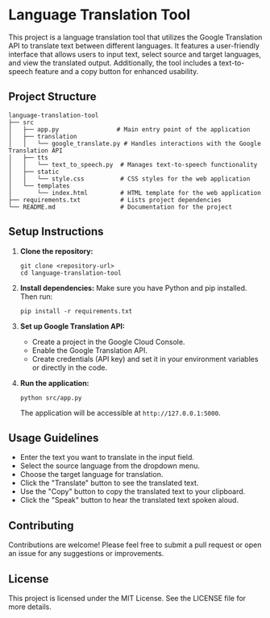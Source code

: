 # Language Translation Tool

This project is a language translation tool that utilizes the Google Translation API to translate text between different languages. It features a user-friendly interface that allows users to input text, select source and target languages, and view the translated output. Additionally, the tool includes a text-to-speech feature and a copy button for enhanced usability.

## Project Structure

```
language-translation-tool
├── src
│   ├── app.py                # Main entry point of the application
│   ├── translation
│   │   └── google_translate.py # Handles interactions with the Google Translation API
│   ├── tts
│   │   └── text_to_speech.py  # Manages text-to-speech functionality
│   ├── static
│   │   └── style.css          # CSS styles for the web application
│   └── templates
│       └── index.html         # HTML template for the web application
├── requirements.txt           # Lists project dependencies
└── README.md                  # Documentation for the project
```

## Setup Instructions

1. **Clone the repository:**
   ```
   git clone <repository-url>
   cd language-translation-tool
   ```

2. **Install dependencies:**
   Make sure you have Python and pip installed. Then run:
   ```
   pip install -r requirements.txt
   ```

3. **Set up Google Translation API:**
   - Create a project in the Google Cloud Console.
   - Enable the Google Translation API.
   - Create credentials (API key) and set it in your environment variables or directly in the code.

4. **Run the application:**
   ```
   python src/app.py
   ```
   The application will be accessible at `http://127.0.0.1:5000`.

## Usage Guidelines

- Enter the text you want to translate in the input field.
- Select the source language from the dropdown menu.
- Choose the target language for translation.
- Click the "Translate" button to see the translated text.
- Use the "Copy" button to copy the translated text to your clipboard.
- Click the "Speak" button to hear the translated text spoken aloud.

## Contributing

Contributions are welcome! Please feel free to submit a pull request or open an issue for any suggestions or improvements.

## License

This project is licensed under the MIT License. See the LICENSE file for more details.